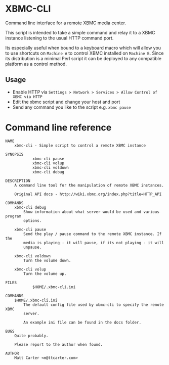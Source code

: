XBMC-CLI
========
Command line interface for a remote XBMC media center.

This script is intended to take a simple command and relay it to a XBMC instance listening to the usual HTTP command port.

Its especially useful when bound to a keyboard macro which will allow you to use shortcuts on `Machine A` to control XBMC installed on `Machine B`. Since its distribution is a minimal Perl script it can be deployed to any compatible platform as a control method.


Usage
-----
* Enable HTTP via `Settings > Network > Services > Allow Control of XBMC via HTTP`
* Edit the xbmc script and change your host and port
* Send any command you like to the script e.g. `xbmc pause`


Command line reference
======================
```
NAME
    xbmc-cli - Simple script to control a remote XBMC instance

SYNOPSIS
            xbmc-cli pause
            xbmc-cli volup
            xbmc-cli voldown
            xbmc-cli debug

DESCRIPTION
    A command line tool for the manipulation of remote XBMC instances.

    Original API docs - http://wiki.xbmc.org/index.php?title=HTTP_API

COMMANDS
    xbmc-cli debug
        Show information about what server would be used and various program
        options.

    xbmc-cli pause
        Send the play / pause command to the remote XBMC instance. If the
        media is playing - it will pause, if its not playing - it will
        unpause.

    xbmc-cli voldown
        Turn the volume down.

    xbmc-cli volup
        Turn the volume up.

FILES
            $HOME/.xbmc-cli.ini

COMMANDS
    $HOME/.xbmc-cli.ini
        The default config file used by xbmc-cli to specify the remote XBMC
        server.

        An example ini file can be found in the docs folder.

BUGS
    Quite probably.

    Please report to the author when found.

AUTHOR
    Matt Carter <m@ttcarter.com>

```
